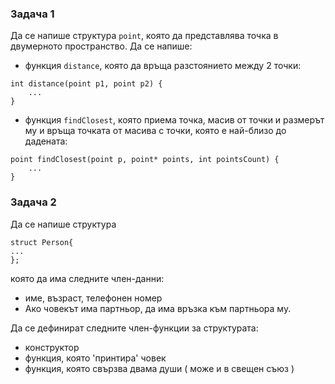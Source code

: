 ### Задача 1 ###
Да се напише структура `point`, която да представлява точка в двумерното пространство.
Да се напише:
* функция `distance`, която да връща разстоянието между 2 точки:
```
int distance(point p1, point p2) {
    ...
}
```
* функция `findClosest`, която приема точка, масив от точки и размерът му и връща точката от масива с точки, която е най-близо до дадената:
```
point findClosest(point p, point* points, int pointsCount) {
    ...
} 
```

### Задача 2 ###
Да се напише структура

```
struct Person{
...
};
```
която да има следните член-данни:
* име, възраст, телефонен номер
* Ако човекът има партньор, да има връзка към партньора му.

Да се дефинират следните член-функции за структурата:
* конструктор
* функция, която 'принтира' човек
* функция, която свързва двама души ( може и в свещен съюз )
